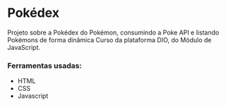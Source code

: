 # Pokédex

Projeto sobre a Pokédex do Pokémon, consumindo a Poke API e listando Pokémons de forma dinâmica
Curso da plataforma DIO, do Módulo de JavaScript.
### Ferramentas usadas:

* HTML 
* CSS 
* Javascript

